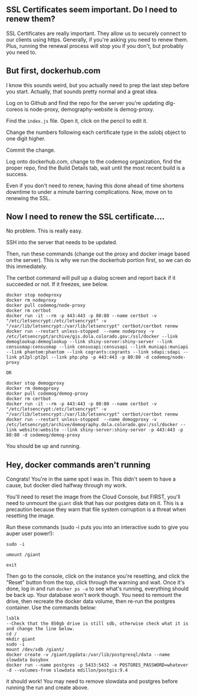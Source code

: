 ## SSL Certificates seem important.  Do I need to renew them?

SSL Certificates are really important. They allow us to securely connect to our clients using https.  Generally, if you're asking you need to renew them.  Plus, running the renewal process will stop you if you don't, but probably you need to.

## But first, dockerhub.com

I know this sounds weird, but you actually need to prep the last step before you start.  Actually, that sounds pretty normal and a great idea.

Log on to Github and find the repo for the server you're updating dlg-coreos is node-proxy, demography-website is demog-proxy.

Find the `index.js` file.  Open it, click on the pencil to edit it.

Change the numbers following each certificate type in the sslobj object to one digit higher.

Commit the change.

Log onto dockerhub.com, change to the codemog organization, find the proper repo, find the Build Details tab, wait until the most recent build is a success.

Even if you don't need to renew, having this done ahead of time shortens downtime to under a minute barring complications.
Now, move on to renewing the SSL.

## Now I need to renew the SSL certificate....

No problem.  This is really easy.  

SSH into the server that needs to be updated.

Then, run these commands (change out the proxy  and docker image based on the server).  This is why we run the dockerhub portion first, so we can do this immediately.

The certbot command will pull up a dialog screen and report back if it succeeded or not. If it freezes, see below. 

```
docker stop nodeproxy
docker rm nodeproxy
docker pull codemog/node-proxy 
docker rm certbot
docker run -it --rm -p 443:443 -p 80:80 --name certbot -v "/etc/letsencrypt:/etc/letsencrypt" -v "/var/lib/letsencrypt:/var/lib/letsencrypt" certbot/certbot renew
docker run --restart unless-stopped  --name nodeproxy -v /etc/letsencrypt/archive/gis.dola.colorado.gov:/ssl/docker --link demoglookup:demoglookup --link shiny-server:shiny-server --link censusmap:censusmap --link censusapi:censusapi --link muniapi:muniapi --link phantom:phantom --link cogrants:cogrants --link sdapi:sdapi --link pt2pl:pt2pl --link php:php -p 443:443 -p 80:80 -d codemog/node-proxy

OR

docker stop demogproxy
docker rm demogproxy
docker pull codemog/demog-proxy 
docker rm certbot
docker run -it --rm -p 443:443 -p 80:80 --name certbot -v "/etc/letsencrypt:/etc/letsencrypt" -v "/var/lib/letsencrypt:/var/lib/letsencrypt" certbot/certbot renew
docker run --restart unless-stopped  --name demogproxy -v /etc/letsencrypt/archive/demography.dola.colorado.gov:/ssl/docker --link website:website --link shiny-server:shiny-server -p 443:443 -p 80:80 -d codemog/demog-proxy
```

You should be up and running.


## Hey, docker commands aren't running

Congrats!  You're in the same spot I was in.  This didn't seem to have a cause, but docker died halfway through my work.

You'll need to reset the image from the Cloud Console, but FIRST, you'll need to unmount the `giant` disk that has our postgres data on it.  This is a precaution because they warn that file system corruption is a threat when resetting the image.

Run these commands (sudo -i puts you into an interactive sudo to give you auper user power!):

``` 
sudo -i

umount /giant

exit 
```

Then go to the console, click on the instance you're resetting, and click the "Reset" button from the top, click through the warning and wait.  Once it's done, log in and run `docker ps -a` to see what's running, everything should be back up.  Your database won't work though. You need to remount the drive, then recreate the docker data volume, then re-run the postgres container.  Use the commands below:

```
lsblk
--Check that the 850gb drive is still sdb, otherwise check what it is and change the line below.
cd /
mkdir giant
sudo -i
mount /dev/sdb /giant/
docker create -v /giant/pgdata:/var/lib/postgresql/data --name slowdata busybox
docker run --name postgres -p 5433:5432 -e POSTGRES_PASSWORD=whatever -d --volumes-from slowdata mdillon/postgis:9.4
```
it should work! You may need to remove slowdata and postgres before running the run and create above.
